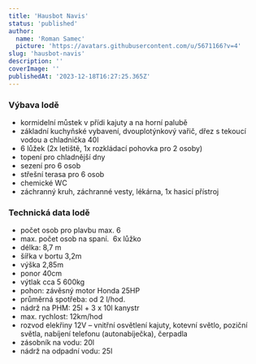```yaml
---
title: 'Hausbot Navis'
status: 'published'
author:
  name: 'Roman Samec'
  picture: 'https://avatars.githubusercontent.com/u/5671166?v=4'
slug: 'hausbot-navis'
description: ''
coverImage: ''
publishedAt: '2023-12-18T16:27:25.365Z'
---
```


### Výbava lodě

- kormidelní můstek v přídi kajuty a na horní palubě
- základní kuchyňské vybavení, dvouplotýnkový vařič, dřez s tekoucí vodou a chladnička 40l
- 6 lůžek (2x letiště, 1x rozkládací pohovka pro 2 osoby)
- topení pro chladnější dny
- sezení pro 6 osob 
- střešní terasa pro 6 osob
- chemické WC
- záchranný kruh, záchranné vesty, lékárna, 1x hasicí přístroj

### Technická data lodě

- počet osob pro plavbu max. 6
- max. počet osob na spaní.  6x lůžko
- délka: 8,7 m
- šířka v bortu 3,2m
- výška 2,85m
- ponor 40cm
- výtlak cca 5 600kg
- pohon: závěsný motor Honda 25HP
- průměrná spotřeba: od 2 l/hod.
- nádrž na PHM: 25l + 3 x 10l kanystr
- max. rychlost: 12km/hod
- rozvod elekřiny 12V – vnitřní osvětlení kajuty, kotevní světlo, poziční světla, nabíjení telefonu (autonabíječka), čerpadla
- zásobník na vodu: 20l
- nádrž na odpadní vodu: 25l
